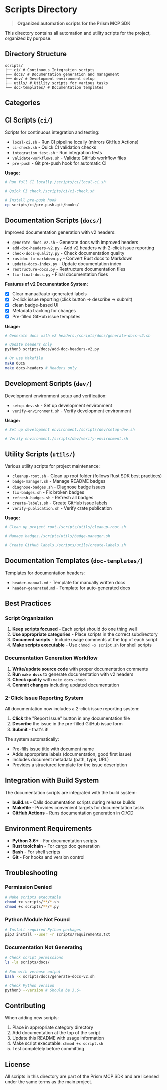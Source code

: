 # Scripts Directory

> **Organized automation scripts for the Prism MCP SDK**

This directory contains all automation and utility scripts for the project, organized by purpose.

## Directory Structure

```
scripts/
├── ci/ # Continuous Integration scripts
├── docs/ # Documentation generation and management
├── dev/ # Development environment setup
├── utils/ # Utility scripts for various tasks
└── doc-templates/ # Documentation templates
```

## Categories

## CI Scripts (`ci/`)

Scripts for continuous integration and testing:

- `local-ci.sh` - Run CI pipeline locally (mirrors GitHub Actions)
- `ci-check.sh` - Quick CI validation checks
- `integration_test.sh` - Run integration tests
- `validate-workflows.sh` - Validate GitHub workflow files
- `pre-push` - Git pre-push hook for automatic CI

**Usage:**
```bash
# Run full CI locally./scripts/ci/local-ci.sh

# Quick CI check./scripts/ci/ci-check.sh

# Install pre-push hook
cp scripts/ci/pre-push.git/hooks/
```

## Documentation Scripts (`docs/`)

Improved documentation generation with v2 headers:

- `generate-docs-v2.sh` - Generate docs with improved headers
- `add-doc-headers-v2.py` - Add v2 headers with 2-click issue reporting
- `check-docs-quality.py` - Check documentation quality
- `rustdoc-to-markdown.py` - Convert Rust docs to Markdown
- `update-docs-index.py` - Update documentation index
- `restructure-docs.py` - Restructure documentation files
- `fix-final-docs.py` - Final documentation fixes

**Features of v2 Documentation System:**
- [x] Clear manual/auto-generated labels
- [x] 2-click issue reporting (click button → describe → submit)
- [x] clean badge-based UI
- [x] Metadata tracking for changes
- [x] Pre-filled GitHub issue templates

**Usage:**
```bash
# Generate docs with v2 headers./scripts/docs/generate-docs-v2.sh

# Update headers only
python3 scripts/docs/add-doc-headers-v2.py

# Or use Makefile
make docs
make docs-headers # Headers only
```

## Development Scripts (`dev/`)

Development environment setup and verification:

- `setup-dev.sh` - Set up development environment
- `verify-environment.sh` - Verify development environment

**Usage:**
```bash
# Set up development environment./scripts/dev/setup-dev.sh

# Verify environment./scripts/dev/verify-environment.sh
```

## Utility Scripts (`utils/`)

Various utility scripts for project maintenance:

- `cleanup-root.sh` - Clean up root folder (follows Rust SDK best practices)
- `badge-manager.sh` - Manage README badges
- `diagnose-badges.sh` - Diagnose badge issues
- `fix-badges.sh` - Fix broken badges
- `refresh-badges.sh` - Refresh all badges
- `create-labels.sh` - Create GitHub issue labels
- `verify-publication.sh` - Verify crate publication

**Usage:**
```bash
# Clean up project root./scripts/utils/cleanup-root.sh

# Manage badges./scripts/utils/badge-manager.sh

# Create GitHub labels./scripts/utils/create-labels.sh
```

## Documentation Templates (`doc-templates/`)

Templates for documentation headers:

- `header-manual.md` - Template for manually written docs
- `header-generated.md` - Template for auto-generated docs

## Best Practices

### Script Organization

1. **Keep scripts focused** - Each script should do one thing well
2. **Use appropriate categories** - Place scripts in the correct subdirectory
3. **Document scripts** - Include usage comments at the top of each script
4. **Make scripts executable** - Use `chmod +x script.sh` for shell scripts

### Documentation Generation Workflow

1. **Write/update source code** with proper documentation comments
2. **Run `make docs`** to generate documentation with v2 headers
3. **Check quality** with `make docs-check`
4. **Commit changes** including updated documentation

### 2-Click Issue Reporting System

All documentation now includes a 2-click issue reporting system:

1. **Click** the "Report Issue" button in any documentation file
2. **Describe** the issue in the pre-filled GitHub issue form
3. **Submit** - that's it!

The system automatically:
- Pre-fills issue title with document name
- Adds appropriate labels (documentation, good first issue)
- Includes document metadata (path, type, URL)
- Provides a structured template for the issue description

## Integration with Build System

The documentation scripts are integrated with the build system:

- **build.rs** - Calls documentation scripts during release builds
- **Makefile** - Provides convenient targets for documentation tasks
- **GitHub Actions** - Runs documentation generation in CI/CD

## Environment Requirements

- **Python 3.6+** - For documentation scripts
- **Rust toolchain** - For cargo doc generation
- **Bash** - For shell scripts
- **Git** - For hooks and version control

## Troubleshooting

### Permission Denied
```bash
# Make scripts executable
chmod +x scripts/**/*.sh
chmod +x scripts/**/*.py
```

### Python Module Not Found
```bash
# Install required Python packages
pip3 install --user -r scripts/requirements.txt
```

### Documentation Not Generating
```bash
# Check script permissions
ls -la scripts/docs/

# Run with verbose output
bash -x scripts/docs/generate-docs-v2.sh

# Check Python version
python3 --version # Should be 3.6+
```

## Contributing

When adding new scripts:

1. Place in appropriate category directory
2. Add documentation at the top of the script
3. Update this README with usage information
4. Make script executable: `chmod +x script.sh`
5. Test completely before committing

## License

All scripts in this directory are part of the Prism MCP SDK and are licensed under the same terms as the main project.